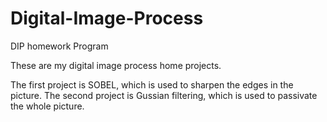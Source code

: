 # Digital-Image-Process
DIP homework Program

These are my digital image process home projects.

The first project is SOBEL, which is used to sharpen the edges in the picture.
The second project is Gussian filtering, which is used to passivate the whole picture.

